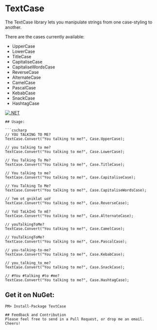 # TextCase
The TextCase library lets you manipulate strings from one case-styling to another.

There are the cases currently available:
- UpperCase
- LowerCase
- TitleCase
- CapitaliseCase
- CapitaliseWordsCase
- ReverseCase
- AlternateCase
- CamelCase
- PascalCase
- KebabCase
- SnackCase
- HashtagCase

[![.NET](https://github.com/ottorinobruni/TextCase/actions/workflows/textcase-tests.yml/badge.svg)](https://github.com/ottorinobruni/TextCase/actions/workflows/textcase-tests.yml)

```
## Usage:

```cscharp
// YOU TALKING TO ME?
TextCase.Convert("You talking to me?", Case.UpperCase);

// you talking to me?
TextCase.Convert("You talking to me?", Case.LowerCase);

// You Talking To Me?
TextCase.Convert("You talking to me?", Case.TitleCase);

// You talking to me?
TextCase.Convert("You talking to me?", Case.CapitaliseCase);   

// You Talking To Me?
TextCase.Convert("You talking to me?", Case.CapitaliseWordsCase); 

// ?em ot gniklat uoY
TextCase.Convert("You talking to me?", Case.ReverseCase);         

// YoU TaLkInG To mE?
TextCase.Convert("You talking to me?", Case.AlternateCase);       

// youTalkingToMe?
TextCase.Convert("You talking to me?", Case.CamelCase);           

// YouTalkingToMe?
TextCase.Convert("You talking to me?", Case.PascalCase);          

// you-talking-to-me?
TextCase.Convert("You talking to me?", Case.KebabCase);           

// you_talking_to_me?
TextCase.Convert("You talking to me?", Case.SnackCase);           

// #You #talking #to #me?
TextCase.Convert("You talking to me?", Case.HashtagCase);         
```

## Get it on NuGet:

```cscharp
PM> Install-Package TextCase

## Feedback and Contribution
Please feel free to send in a Pull Request, or drop me an email. Cheers!
